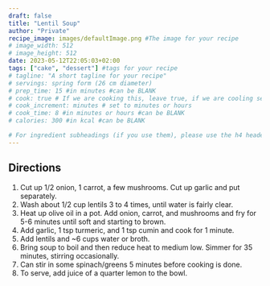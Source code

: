 ```yaml
---
draft: false
title: "Lentil Soup"
author: "Private"
recipe_image: images/defaultImage.png #The image for your recipe
# image_width: 512
# image_height: 512
date: 2023-05-12T22:05:03+02:00
tags: ["cake", "dessert"] #tags for your recipe
# tagline: "A short tagline for your recipe"
# servings: spring form (26 cm diameter)
# prep_time: 15 #in minutes #can be BLANK
# cook: true # If we are cooking this, leave true, if we are cooling set to false
# cook_increment: minutes # set to minutes or hours
# cook_time: 8 #in minutes or hours #can be BLANK
# calories: 300 #in kcal #can be BLANK

# For ingredient subheadings (if you use them), please use the h4 header.  For print view I have those elements targeted
---
```



## Directions

1. Cut up 1/2 onion, 1 carrot, a few mushrooms. Cut up garlic and put separately.
2. Wash about 1/2 cup lentils 3 to 4 times, until water is fairly clear.
3. Heat up olive oil in a pot. Add onion, carrot, and mushrooms and fry for 5-6 minutes until soft and starting to brown.
4. Add garlic, 1 tsp turmeric, and 1 tsp cumin and cook for 1 minute.
5. Add lentils and ~6 cups water or broth.
6. Bring soup to boil and then reduce heat to medium low. Simmer for 35 minutes, stirring occasionally.
7. Can stir in some spinach/greens 5 minutes before cooking is done.
8. To serve, add juice of a quarter lemon to the bowl.
